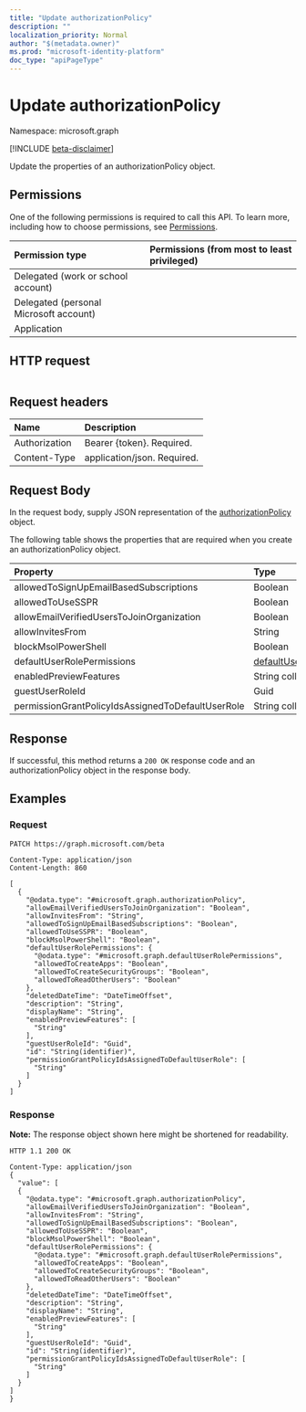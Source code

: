 ```yaml
---
title: "Update authorizationPolicy"
description: ""
localization_priority: Normal
author: "$(metadata.owner)"
ms.prod: "microsoft-identity-platform"
doc_type: "apiPageType"
---
```


# Update authorizationPolicy

Namespace: microsoft.graph

[!INCLUDE [beta-disclaimer](../../includes/beta-disclaimer.md)]

Update the properties of an authorizationPolicy object.

## Permissions

One of the following permissions is required to call this API. To learn more, including how to choose permissions, see [Permissions](/graph/permissions-reference).

| Permission type                        | Permissions (from most to least privileged) |
| :------------------------------------- | :------------------------------------------ |
| Delegated (work or school account)     |                                             |
| Delegated (personal Microsoft account) |                                             |
| Application                            |                                             |

## HTTP request

<!-- {
  "blockType": "ignored"
}
-->

```http

```

## Request headers

| Name          | Description                 |
| :------------ | :-------------------------- |
| Authorization | Bearer {token}. Required.   |
| Content-Type  | application/json. Required. |

## Request Body

In the request body, supply JSON representation of the [authorizationPolicy](../resources/-authorizationpolicy.md) object.

<!-- Actions and Functions -->

<!-- CRUD Methods -->

The following table shows the properties that are required when you create an authorizationPolicy object.

| Property                                          | Type                                                                     | Description |
| :------------------------------------------------ | :----------------------------------------------------------------------- | :---------- |
| allowedToSignUpEmailBasedSubscriptions            | Boolean                                                                  |             |
| allowedToUseSSPR                                  | Boolean                                                                  |             |
| allowEmailVerifiedUsersToJoinOrganization         | Boolean                                                                  |             |
| allowInvitesFrom                                  | String                                                                   |             |
| blockMsolPowerShell                               | Boolean                                                                  |             |
| defaultUserRolePermissions                        | [defaultUserRolePermissions](../resources/defaultuserrolepermissions.md) |             |
| enabledPreviewFeatures                            | String collection                                                        |             |
| guestUserRoleId                                   | Guid                                                                     |             |
| permissionGrantPolicyIdsAssignedToDefaultUserRole | String collection                                                        |             |

## Response

If successful, this method returns a `200 OK` response code and an authorizationPolicy object in the response body.

## Examples

### Request

<!-- {
  "blockType": "request",
  "name": "update_authorizationpolicy"
}
-->

```http
PATCH https://graph.microsoft.com/beta

Content-Type: application/json
Content-Length: 860

[
  {
    "@odata.type": "#microsoft.graph.authorizationPolicy",
    "allowEmailVerifiedUsersToJoinOrganization": "Boolean",
    "allowInvitesFrom": "String",
    "allowedToSignUpEmailBasedSubscriptions": "Boolean",
    "allowedToUseSSPR": "Boolean",
    "blockMsolPowerShell": "Boolean",
    "defaultUserRolePermissions": {
      "@odata.type": "#microsoft.graph.defaultUserRolePermissions",
      "allowedToCreateApps": "Boolean",
      "allowedToCreateSecurityGroups": "Boolean",
      "allowedToReadOtherUsers": "Boolean"
    },
    "deletedDateTime": "DateTimeOffset",
    "description": "String",
    "displayName": "String",
    "enabledPreviewFeatures": [
      "String"
    ],
    "guestUserRoleId": "Guid",
    "id": "String(identifier)",
    "permissionGrantPolicyIdsAssignedToDefaultUserRole": [
      "String"
    ]
  }
]

```

### Response

**Note:** The response object shown here might be shortened for readability.

<!-- {
  "blockType": "response",
  "truncated": true,
  "@odata.type": "$(this.ReturnTypeFullName)"
}
-->

```http
HTTP 1.1 200 OK

Content-Type: application/json
{
  "value": [
  {
    "@odata.type": "#microsoft.graph.authorizationPolicy",
    "allowEmailVerifiedUsersToJoinOrganization": "Boolean",
    "allowInvitesFrom": "String",
    "allowedToSignUpEmailBasedSubscriptions": "Boolean",
    "allowedToUseSSPR": "Boolean",
    "blockMsolPowerShell": "Boolean",
    "defaultUserRolePermissions": {
      "@odata.type": "#microsoft.graph.defaultUserRolePermissions",
      "allowedToCreateApps": "Boolean",
      "allowedToCreateSecurityGroups": "Boolean",
      "allowedToReadOtherUsers": "Boolean"
    },
    "deletedDateTime": "DateTimeOffset",
    "description": "String",
    "displayName": "String",
    "enabledPreviewFeatures": [
      "String"
    ],
    "guestUserRoleId": "Guid",
    "id": "String(identifier)",
    "permissionGrantPolicyIdsAssignedToDefaultUserRole": [
      "String"
    ]
  }
]
}

```
